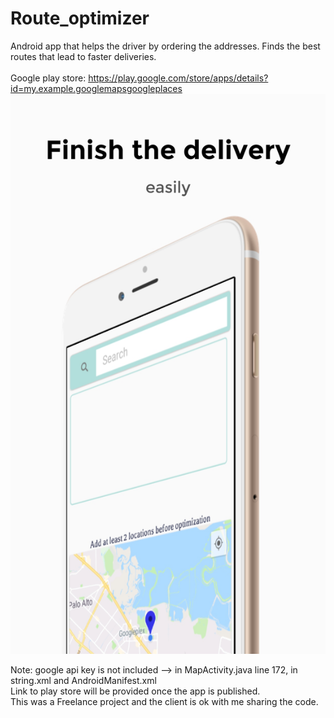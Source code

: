 # Route_optimizer
Android app that helps the driver by ordering the addresses. Finds the best routes that lead to faster deliveries.\
\
Google play store: https://play.google.com/store/apps/details?id=my.example.googlemapsgoogleplaces
\
![image0](./0.jpg)

Note:
google api key is not included --> in MapActivity.java line 172, in string.xml and AndroidManifest.xml \
Link to play store will be provided once the app is published.\
This was a Freelance project and the client is ok with me sharing the code.
